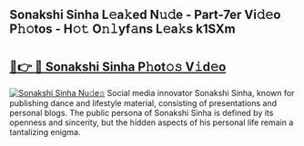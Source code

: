 ## Sonakshi Sinha L𝚎a𝚔ed N𝚞𝚍e - Part-7er Vi𝚍𝚎o P𝚑𝚘tos - H𝚘𝚝 O𝚗𝚕yf𝚊ns L𝚎a𝚔s k1SXm

# <h2><a href="http://kf27wu.oniu.top/?m=Sonakshi+Sinha">🔗👉 🔴 Sonakshi Sinha P𝚑ot𝚘𝚜 V𝚒d𝚎o</a></h2>

[![Sonakshi Sinha Nu𝚍e𝚜](https://i.imgur.com/0qMVB7G.gif)](http://kf27wu.oniu.top/?m=Sonakshi+Sinha)
Social media innovator Sonakshi Sinha, known for publishing dance and lifestyle material, consisting of presentations and personal blogs. The public persona of Sonakshi Sinha is defined by its openness and sincerity, but the hidden aspects of his personal life remain a tantalizing enigma.  
